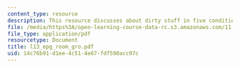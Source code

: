 ```yaml
---
content_type: resource
description: This resource discusses about dirty stuff in five conditions.
file: /media/https%3A/open-learning-course-data-rc.s3.amazonaws.com/11-255-negotiation-and-dispute-resolution-in-the-public-sector-spring-2005/14c76b91d1ee4c514e67fdf590acc97c_l13_epg_room_gro.pdf
file_type: application/pdf
resourcetype: Document
title: l13_epg_room_gro.pdf
uid: 14c76b91-d1ee-4c51-4e67-fdf590acc97c
---
```

